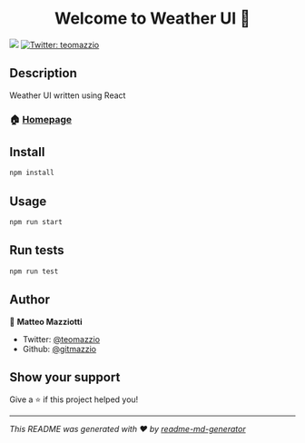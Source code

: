 <h1 align="center">Welcome to Weather UI 👋</h1>
<p>
  <img src="https://img.shields.io/badge/version-0.1.0-blue.svg?cacheSeconds=2592000" />
  <a href="https://twitter.com/teomazzio">
    <img alt="Twitter: teomazzio" src="https://img.shields.io/twitter/follow/teomazzio.svg?style=social" target="_blank" />
  </a>
</p>

## Description
Weather UI written using React

### 🏠 [Homepage](http://weather.matteomazziotti.it/)

## Install

```sh
npm install
```

## Usage

```sh
npm run start
```

## Run tests

```sh
npm run test
```

## Author

👤 **Matteo Mazziotti**

* Twitter: [@teomazzio](https://twitter.com/teomazzio)
* Github: [@gitmazzio](https://github.com/gitmazzio)

## Show your support

Give a ⭐️ if this project helped you!

***
_This README was generated with ❤️ by [readme-md-generator](https://github.com/kefranabg/readme-md-generator)_